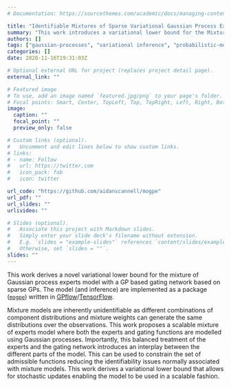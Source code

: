 ```yaml
---
# Documentation: https://sourcethemes.com/academic/docs/managing-content/

title: "Identifiable Mixtures of Sparse Variational Gaussian Process Experts"
summary: "This work introduces a variational lower bound for the Mixture of Gaussian Process Experts model with a GP-based gating network based on sparse GPs. The model (and inference) are implemented in GPflow/TensorFlow."
authors: []
tags: ["gaussian-processes", "variational inference", "probabilistic-modelling", "machine-learning", "python", "GPflow", "TensorFlow", "bayesian-inference"]
categories: []
date: 2020-11-16T19:31:03Z

# Optional external URL for project (replaces project detail page).
external_link: ""

# Featured image
# To use, add an image named `featured.jpg/png` to your page's folder.
# Focal points: Smart, Center, TopLeft, Top, TopRight, Left, Right, BottomLeft, Bottom, BottomRight.
image:
  caption: ""
  focal_point: ""
  preview_only: false

# Custom links (optional).
#   Uncomment and edit lines below to show custom links.
# links:
# - name: Follow
#   url: https://twitter.com
#   icon_pack: fab
#   icon: twitter

url_code: "https://github.com/aidanscannell/mogpe"
url_pdf: ""
url_slides: ""
urlivideo: ""

# Slides (optional).
#   Associate this project with Markdown slides.
#   Simply enter your slide deck's filename without extension.
#   E.g. `slides = "example-slides"` references `content/slides/example-slides.md`.
#   Otherwise, set `slides = ""`.
slides: ""
---
```

This work derives a novel variational lower bound for the mixture of Gaussian process experts model with a GP based gating network based on sparse GPs. 
The model (and inference) are implemented as a package ([`mogpe`](https://github.com/aidanscannell/mogpe)) written
in [GPflow](https://github.com/GPflow/GPflow)/[TensorFlow](https://github.com/tensorflow/tensorflow).

Mixture models are inherently unidentifiable as different combinations of component distributions
and mixture weights can generate the same distributions over the observations.
This work proposes a scalable mixture of experts model where both the experts and gating functions are
modelled using Gaussian processes.
Importantly, this balanced treatment of the experts and the gating network introduces an
interplay between the different parts of the model.
This can be used to constrain the set of admissible
functions reducing the identifiability issues normally associated with mixture models.
This work derives a variational lower bound that allows for stochastic updates enabling the model to
be used in a scalable fashion.



